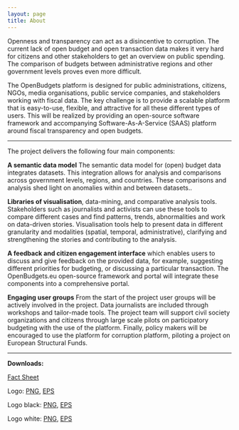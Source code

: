 ```yaml
---
layout: page
title: About
---
```

Openness and transparency can act as a disincentive to corruption. The current lack of open budget and open transaction data makes it very hard for citizens and other stakeholders to get an overview on public spending. The comparison of budgets between administrative regions and other government levels proves even more difficult.  

The OpenBudgets platform is designed for public administrations, citizens, NGOs, media organisations, public service companies, and stakeholders working with fiscal data. The key challenge is to provide a scalable platform that is easy-to-use, flexible, and attractive for all these different types of users. This will be realized by providing an open-source software framework and accompanying Software-As-A-Service (SAAS) platform around fiscal transparency and open budgets.  

***

The project delivers the following four main components:

**A semantic data model** The semantic data model for (open) budget data integrates datasets. This integration allows for analysis and comparisons across government levels, regions, and countries. These comparisons and analysis shed light on anomalies within and between datasets..

**Libraries of visualisation**, data-mining, and comparative analysis tools. Stakeholders such as journalists and activists can use these tools to compare different cases and find patterns, trends, abnormalities and work on data-driven stories. Visualisation tools help to present data in different granularity and modalities (spatial, temporal, administrative), clarifying and strengthening the stories and contributing to the analysis.

**A feedback and citizen engagement interface** which enables users to discuss and give feedback on the provided data, for example, suggesting different priorities for budgeting, or discussing a particular transaction. The OpenBudgets.eu open-source framework and portal will integrate these components into a comprehensive portal.

**Engaging user groups**
From the start of the project user groups will be actively involved in the project. Data journalists are included through workshops and tailor-made tools. The project team will support civil society organizations and citizens through large scale pilots on participatory budgeting with the use of the platform. Finally, policy makers will be encouraged to use the platform for corruption platform, piloting a project on European Structural Funds.

***

**Downloads:**


[Fact Sheet](http://openbudgets.eu/assets/materials/openbudgets_fact-sheet.pdf)

Logo: [PNG](http://openbudgets.eu/assets/materials/openbudgets_logo.png), [EPS](http://openbudgets.eu/assets/materials/openbudgets_logo.eps)

Logo black: [PNG](http://openbudgets.eu/assets/materials/openbudgets_logo.png), [EPS](http://openbudgets.eu/assets/materials/openbudgets_logo-black.eps)

Logo white: [PNG](http://openbudgets.eu/assets/materials/openbudgets_logo.png), [EPS](http://openbudgets.eu/assets/materials/openbudgets_logo-white.eps)


